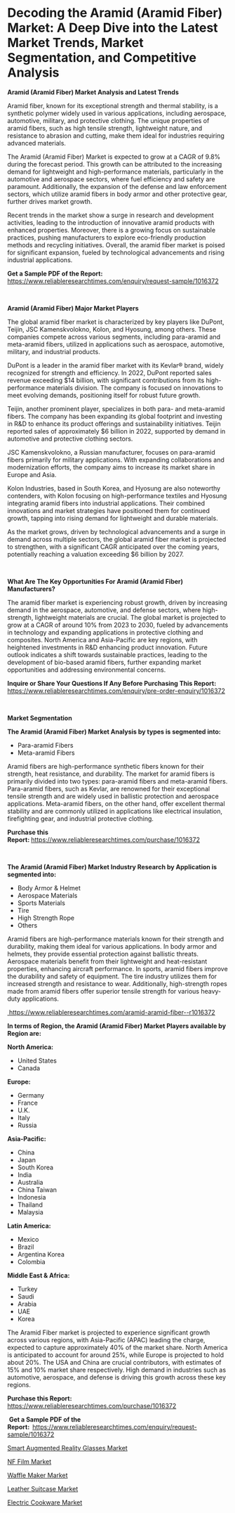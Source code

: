 <p><h1>Decoding the Aramid (Aramid Fiber) Market: A Deep Dive into the Latest Market Trends, Market Segmentation, and Competitive Analysis</h1></p><p><strong>Aramid (Aramid Fiber) Market Analysis and Latest Trends</strong></p>
<p><p>Aramid fiber, known for its exceptional strength and thermal stability, is a synthetic polymer widely used in various applications, including aerospace, automotive, military, and protective clothing. The unique properties of aramid fibers, such as high tensile strength, lightweight nature, and resistance to abrasion and cutting, make them ideal for industries requiring advanced materials.</p><p>The Aramid (Aramid Fiber) Market is expected to grow at a CAGR of 9.8% during the forecast period. This growth can be attributed to the increasing demand for lightweight and high-performance materials, particularly in the automotive and aerospace sectors, where fuel efficiency and safety are paramount. Additionally, the expansion of the defense and law enforcement sectors, which utilize aramid fibers in body armor and other protective gear, further drives market growth.</p><p>Recent trends in the market show a surge in research and development activities, leading to the introduction of innovative aramid products with enhanced properties. Moreover, there is a growing focus on sustainable practices, pushing manufacturers to explore eco-friendly production methods and recycling initiatives. Overall, the aramid fiber market is poised for significant expansion, fueled by technological advancements and rising industrial applications.</p></p>
<p><strong>Get a Sample PDF of the Report:&nbsp;</strong> <a href="https://www.reliableresearchtimes.com/enquiry/request-sample/1016372?utm_campaign=1430&utm_medium=2&utm_source=Github&utm_content=ia&utm_term=18102024&utm_id=aramid-aramid-fiber">https://www.reliableresearchtimes.com/enquiry/request-sample/1016372</a></p>
<p>&nbsp;</p>
<p><strong>Aramid (Aramid Fiber) Major Market Players</strong></p>
<p><p>The global aramid fiber market is characterized by key players like DuPont, Teijin, JSC Kamenskvolokno, Kolon, and Hyosung, among others. These companies compete across various segments, including para-aramid and meta-aramid fibers, utilized in applications such as aerospace, automotive, military, and industrial products.</p><p>DuPont is a leader in the aramid fiber market with its Kevlar® brand, widely recognized for strength and efficiency. In 2022, DuPont reported sales revenue exceeding $14 billion, with significant contributions from its high-performance materials division. The company is focused on innovations to meet evolving demands, positioning itself for robust future growth.</p><p>Teijin, another prominent player, specializes in both para- and meta-aramid fibers. The company has been expanding its global footprint and investing in R&D to enhance its product offerings and sustainability initiatives. Teijin reported sales of approximately $6 billion in 2022, supported by demand in automotive and protective clothing sectors.</p><p>JSC Kamenskvolokno, a Russian manufacturer, focuses on para-aramid fibers primarily for military applications. With expanding collaborations and modernization efforts, the company aims to increase its market share in Europe and Asia. </p><p>Kolon Industries, based in South Korea, and Hyosung are also noteworthy contenders, with Kolon focusing on high-performance textiles and Hyosung integrating aramid fibers into industrial applications. Their combined innovations and market strategies have positioned them for continued growth, tapping into rising demand for lightweight and durable materials.</p><p>As the market grows, driven by technological advancements and a surge in demand across multiple sectors, the global aramid fiber market is projected to strengthen, with a significant CAGR anticipated over the coming years, potentially reaching a valuation exceeding $6 billion by 2027.</p></p>
<p>&nbsp;</p>
<p><strong>What Are The Key Opportunities For Aramid (Aramid Fiber) Manufacturers?</strong></p>
<p><p>The aramid fiber market is experiencing robust growth, driven by increasing demand in the aerospace, automotive, and defense sectors, where high-strength, lightweight materials are crucial. The global market is projected to grow at a CAGR of around 10% from 2023 to 2030, fueled by advancements in technology and expanding applications in protective clothing and composites. North America and Asia-Pacific are key regions, with heightened investments in R&D enhancing product innovation. Future outlook indicates a shift towards sustainable practices, leading to the development of bio-based aramid fibers, further expanding market opportunities and addressing environmental concerns.</p></p>
<p><strong>Inquire or Share Your Questions If Any Before Purchasing This Report:</strong> <a href="https://www.reliableresearchtimes.com/enquiry/pre-order-enquiry/1016372?utm_campaign=1430&utm_medium=2&utm_source=Github&utm_content=ia&utm_term=18102024&utm_id=aramid-aramid-fiber">https://www.reliableresearchtimes.com/enquiry/pre-order-enquiry/1016372</a></p>
<p>&nbsp;</p>
<p><strong>Market Segmentation</strong></p>
<p><strong>The Aramid (Aramid Fiber) Market Analysis by types is segmented into:</strong></p>
<p><ul><li>Para-aramid Fibers</li><li>Meta-aramid Fibers</li></ul></p>
<p><p>Aramid fibers are high-performance synthetic fibers known for their strength, heat resistance, and durability. The market for aramid fibers is primarily divided into two types: para-aramid fibers and meta-aramid fibers. Para-aramid fibers, such as Kevlar, are renowned for their exceptional tensile strength and are widely used in ballistic protection and aerospace applications. Meta-aramid fibers, on the other hand, offer excellent thermal stability and are commonly utilized in applications like electrical insulation, firefighting gear, and industrial protective clothing.</p></p>
<p><strong>Purchase this Report:&nbsp;</strong><a href="https://www.reliableresearchtimes.com/purchase/1016372?utm_campaign=1430&utm_medium=2&utm_source=Github&utm_content=ia&utm_term=18102024&utm_id=aramid-aramid-fiber">https://www.reliableresearchtimes.com/purchase/1016372</a></p>
<p>&nbsp;</p>
<p><strong>The Aramid (Aramid Fiber) Market Industry Research by Application is segmented into:</strong></p>
<p><ul><li>Body Armor & Helmet</li><li>Aerospace Materials</li><li>Sports Materials</li><li>Tire</li><li>High Strength Rope</li><li>Others</li></ul></p>
<p><p>Aramid fibers are high-performance materials known for their strength and durability, making them ideal for various applications. In body armor and helmets, they provide essential protection against ballistic threats. Aerospace materials benefit from their lightweight and heat-resistant properties, enhancing aircraft performance. In sports, aramid fibers improve the durability and safety of equipment. The tire industry utilizes them for increased strength and resistance to wear. Additionally, high-strength ropes made from aramid fibers offer superior tensile strength for various heavy-duty applications.</p></p>
<p><a href="https://www.reliableresearchtimes.com/aramid-aramid-fiber--r1016372?utm_campaign=1430&utm_medium=2&utm_source=Github&utm_content=ia&utm_term=18102024&utm_id=aramid-aramid-fiber">&nbsp;https://www.reliableresearchtimes.com/aramid-aramid-fiber--r1016372</a></p>
<p><strong>In terms of Region, the Aramid (Aramid Fiber) Market Players available by Region are:</strong></p>
<p>
    <p> <strong> North America: </strong>
        <ul>
            <li>United States</li>
            <li>Canada</li>
        </ul>
        </p> 
    <p> <strong> Europe: </strong>
        <ul>
            <li>Germany</li>
            <li>France</li>
            <li>U.K.</li>
            <li>Italy</li>
            <li>Russia</li>
        </ul>
        </p> 
    <p> <strong> Asia-Pacific: </strong>
        <ul>
            <li>China</li>
            <li>Japan</li>
            <li>South Korea</li>
            <li>India</li>
            <li>Australia</li>
            <li>China Taiwan</li>
            <li>Indonesia</li>
            <li>Thailand</li>
            <li>Malaysia</li>
        </ul>
        </p> 
    <p> <strong> Latin America: </strong>
        <ul>
            <li>Mexico</li>
            <li>Brazil</li>
            <li>Argentina Korea</li>
            <li>Colombia</li>
        </ul>
        </p> 
    <p> <strong> Middle East & Africa: </strong>
        <ul>
            <li>Turkey</li>
            <li>Saudi</li>
            <li>Arabia</li>
            <li>UAE</li>
            <li>Korea</li>
        </ul>
    </p>
    </p>
<p><p>The Aramid Fiber market is projected to experience significant growth across various regions, with Asia-Pacific (APAC) leading the charge, expected to capture approximately 40% of the market share. North America is anticipated to account for around 25%, while Europe is projected to hold about 20%. The USA and China are crucial contributors, with estimates of 15% and 10% market share respectively. High demand in industries such as automotive, aerospace, and defense is driving this growth across these key regions.</p></p>
<p><strong>Purchase this Report: </strong><a href="https://www.reliableresearchtimes.com/purchase/1016372?utm_campaign=1430&utm_medium=2&utm_source=Github&utm_content=ia&utm_term=18102024&utm_id=aramid-aramid-fiber">https://www.reliableresearchtimes.com/purchase/1016372</a></p>
<p>&nbsp;<strong>Get a Sample PDF of the Report:&nbsp;&nbsp;</strong><a href="https://www.reliableresearchtimes.com/enquiry/request-sample/1016372?utm_campaign=1430&utm_medium=2&utm_source=Github&utm_content=ia&utm_term=18102024&utm_id=aramid-aramid-fiber">https://www.reliableresearchtimes.com/enquiry/request-sample/1016372</a></p>
<p><strong></strong></p>
<p><p><a href="https://www.linkedin.com/pulse/competitive-intelligence-smart-augmented-reality-glasses-z4yxf?utm_campaign=1430&utm_medium=2&utm_source=Github&utm_content=ia&utm_term=18102024&utm_id=aramid-aramid-fiber">Smart Augmented Reality Glasses Market</a></p><p><a href="https://github.com/Krish2023na/Market-Research-Report-List-6/blob/main/nf-film-market.md?utm_campaign=1430&utm_medium=2&utm_source=Github&utm_content=ia&utm_term=18102024&utm_id=aramid-aramid-fiber">NF Film Market</a></p><p><a href="https://www.linkedin.com/pulse/exploring-waffle-maker-market-dynamics-revenue-analysis-jvnrf?utm_campaign=1430&utm_medium=2&utm_source=Github&utm_content=ia&utm_term=18102024&utm_id=aramid-aramid-fiber">Waffle Maker Market</a></p><p><a href="https://www.linkedin.com/pulse/leather-suitcase-market-global-trends-forecast-2024-2031-tgu7f?utm_campaign=1430&utm_medium=2&utm_source=Github&utm_content=ia&utm_term=18102024&utm_id=aramid-aramid-fiber">Leather Suitcase Market</a></p><p><a href="https://www.linkedin.com/pulse/insights-electric-cookware-market-size-which-expanding-5vbrf?utm_campaign=1430&utm_medium=2&utm_source=Github&utm_content=ia&utm_term=18102024&utm_id=aramid-aramid-fiber">Electric Cookware Market</a></p></p>